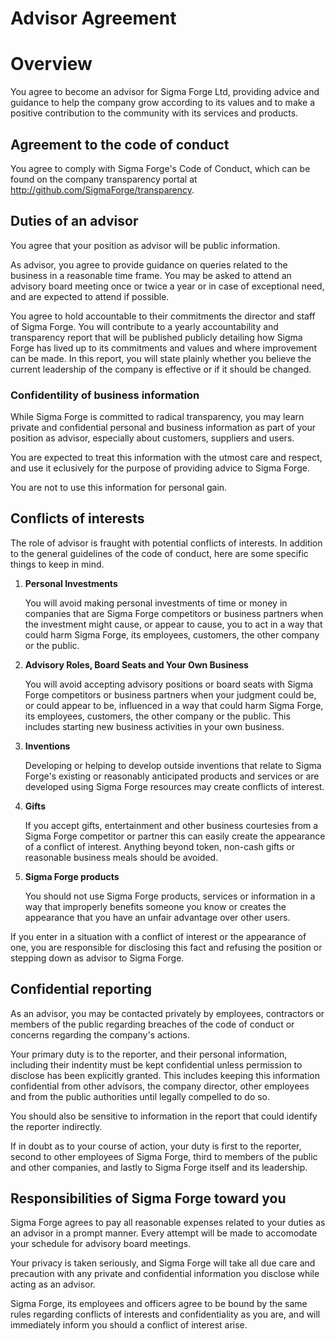 Advisor Agreement
=================

# Overview
You agree to become an advisor for Sigma Forge Ltd, providing advice and guidance to help the company grow according to its values and to make a positive contribution to the community with its services and products.

## Agreement to the code of conduct
You agree to comply with Sigma Forge's Code of Conduct, which can be found on the company transparency portal at http://github.com/SigmaForge/transparency. 

## Duties of an advisor
You agree that your position as advisor will be public information. 

As advisor, you agree to provide guidance on queries related to the business in a reasonable time frame. You may be asked to attend an advisory board meeting once or twice a year or in case of exceptional need, and are expected to attend if possible. 

You agree to hold accountable to their commitments the director and staff of Sigma Forge. You will contribute to a yearly accountability and transparency report that will be published publicly detailing how Sigma Forge has lived up to its commitments and values and where improvement can be made. In this report, you will state plainly whether you believe the current leadership of the company is effective or if it should be changed.

### Confidentility of business information

While Sigma Forge is committed to radical transparency, you may learn private and confidential personal and business information as part of your position as advisor, especially about customers, suppliers and users.

You are expected to treat this information with the utmost care and respect, and use it eclusively for the purpose of providing advice to Sigma Forge.

You are not to use this information for personal gain.

## Conflicts of interests

The role of advisor is fraught with potential conflicts of interests. In addition to the general guidelines of the code of conduct, here are some specific things to keep in mind.

1. **Personal Investments**

    You will avoid making personal investments of time or money in companies that are Sigma Forge competitors or business partners when the investment might cause, or appear to cause, you to act in a way that could harm Sigma Forge, its employees, customers, the other company or the public.

2. **Advisory Roles, Board Seats and Your Own Business**

    You will avoid accepting advisory positions or board seats with Sigma Forge competitors or business partners when your judgment could be, or could appear to be, influenced in a way that could harm Sigma Forge, its employees, customers, the other company or the public. This includes starting new business activities in your own business. 

3. **Inventions**

    Developing or helping to develop outside inventions that relate to Sigma Forge's existing or reasonably anticipated products and services or are developed using Sigma Forge resources may create conflicts of interest.

4. **Gifts**
    
    If you accept gifts, entertainment and other business courtesies from a Sigma Forge competitor or partner this can easily create the appearance of a conflict of interest. Anything beyond token, non-cash gifts or reasonable business meals should be avoided.

5. **Sigma Forge products**
    
    You should not use Sigma Forge products, services or information in a way that improperly benefits someone you know or creates the appearance that you have an unfair advantage over other users.

If you enter in a situation with a conflict of interest or the appearance of one, you are responsible for disclosing this fact and refusing the position or stepping down as advisor to Sigma Forge.

## Confidential reporting

As an advisor, you may be contacted privately by employees, contractors or members of the public regarding breaches of the code of conduct or concerns regarding the company's actions.

Your primary duty is to the reporter, and their personal information, including their indentity must be kept confidential unless permission to disclose has been explicitly granted. This includes keeping this information confidential from other advisors, the company director, other employees and from the public authorities until legally compelled to do so.

You should also be sensitive to information in the report that could identify the reporter indirectly. 

If in doubt as to your course of action, your duty is first to the reporter, second to other employees of Sigma Forge, third to members of the public and other companies, and lastly to Sigma Forge itself and its leadership.

## Responsibilities of Sigma Forge toward you
Sigma Forge agrees to pay all reasonable expenses related to your duties as an advisor in a prompt manner. Every attempt will be made to accomodate your schedule for advisory board meetings. 

Your privacy is taken seriously, and Sigma Forge will take all due care and precaution with any private and confidential information you disclose while acting as an advisor. 

Sigma Forge, its employees and officers agree to be bound by the same rules regarding conflicts of interests and confidentiality as you are, and will immediately inform you should a conflict of interest arise.



